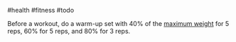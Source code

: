 #health #fitness #todo

Before a workout, do a warm-up set with 40% of the [maximum weight](One-Rep%20Max%20Calculations) for 5 reps, 60% for 5 reps, and 80% for 3 reps.